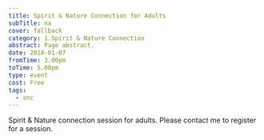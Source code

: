 ```yaml
---
title: Spirit & Nature Connection for Adults
subTitle: na
cover: fallback
category: 1.Spirit & Nature Connection
abstract: Page abstract.
date: 2018-01-07
fromTime: 3.00pm
toTime: 5.00pm
type: event
cost: Free
tags:
  - snc
---
```


Spirit & Nature connection session for adults. Please contact me to register for a session.

